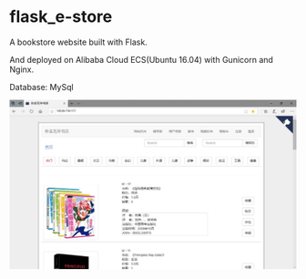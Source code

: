 # flask_e-store

A bookstore website built with Flask.

And deployed on Alibaba Cloud ECS(Ubuntu 16.04) with Gunicorn and Nginx.

Database: MySql

![](static/presentation.jpg)

